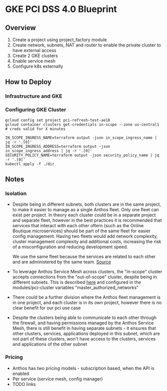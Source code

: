 # GKE PCI DSS 4.0 Blueprint

## Overview
1. Create a project using project_factory module
2. Create network, subnets, NAT and router to enable the private cluster to have external access
3. Create 2 GKE clusters
4. Enable service mesh
5. Configure k8s externally

## How to Deploy

### Infrastructure and GKE

### Configuring GKE Cluster

```
gcloud config set project pci-refresh-test-ae18
gcloud container clusters get-credentials in-scope --zone us-central1
# creds valid for X minutes

IN_SCOPE_INGRESS_NAME=terraform output -json in_scope_ingress_name | jq -r '.[0]'
IN_SCOPE_INGRESS_ADDRESS=terraform output -json in_scope_ingress_address | jq -r '.[0]'
SECURITY_POLICY_NAME=terraform output -json security_policy_name | jq -r '.[0]'
kubectl apply -f ./dir 
```
## Notes
### Isolation
- Despite being in different subnets, both clusters are in the same project, to make it easier to manage as a single Anthos fleet. Only one fleet can exist per project. In theory each cluster could be in a separate project and separate fleet, however in the best practices it is recommended that services that interact with each other oftern (such as the Online Boutique microservices) should be part of the same fleet for easier config management. Having two fleets would add network complexity, cluster management complexity and additional costs, increasing the risk of a misconfiguration and reducing development speed. 
    
   We use the same fleet because the services are related to each other and are administered by the same team. [Source](https://cloud.google.com/anthos/fleet-management/docs/fleet-concepts#grouping_infrastructure)
- To leverage Anthos Service Mesh across clusters, the "in-scope" cluster accepts connections from the "out-of-scope" cluster, despite being in different subnets. This is described [here](https://cloud.google.com/service-mesh/docs/unified-install/gke-install-multi-cluster#private-clusters-endpoint) and configured in the modules/pci-cluster variables "master_authorized_networks"
- There could be a further division where the Anthos fleet management is in one project, and each cluster is in its own project, however there is no clear benefit for our pci use case
- Despite the clusters being able to communicate to each other through the firewall, and having permissions managed by the Anthos Service Mesh, there is still benefit in having separate subnets - it ensures that other clusters, services, applications deployed in this subnet, which are not part of these clusters, won't have access to the clusters, services and applications of the other subnet

### Pricing
- Anthos has two pricing models - subscription based, when the API is enabled
- Per service (service mesh, config manager)
- TODO links